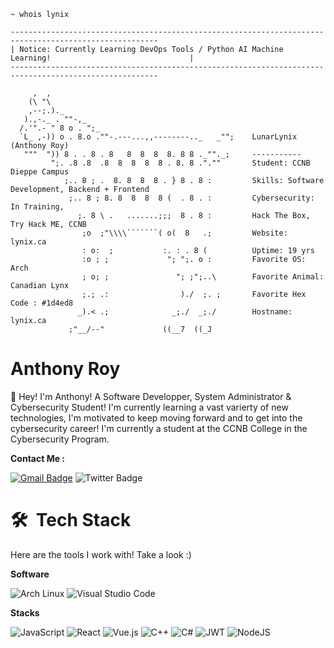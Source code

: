 ```
~ whois lynix

-------------------------------------------------------------------------------------------------------
| Notice: Currently Learning DevOps Tools / Python AI Machine Learning!                               |
-------------------------------------------------------------------------------------------------------

     ,  ,
    (\ "\
    ,--;.)._
   ).,-._ . ""-,_
  /.'".- " 8 o . ";_                             
  `L_ ,-)) o . 8.o .""-.---...,,--------.._   _"";    LunarLynix (Anthony Roy)
   """  ")) 8 . . 8 . 8   8  8  8  8. 8 8 ._""._;     -----------
         ";. .8 .8  .8  8  8  8  8 . 8. 8 .".""       Student: CCNB Dieppe Campus
            ;.. 8 ; .  8. 8  8  8 . } 8 . 8 :         Skills: Software Development, Backend + Frontend
             ;.. 8 ; 8. 8  8  8  8 (  . 8 . :         Cybersecurity:‌ In Training,
               ;. 8 \ .   .......;;;  8 . 8 :         Hack The Box, Try Hack ME, CCNB
                ;o  ;"\\\\```````( o(  8   .;         Website: lynix.ca
                : o:  ;           :. : . 8 (          Uptime: 19 yrs
                :o ; ;             "; ";. o :         Favorite OS: Arch
                ; o; ;               "; ;";..\        Favorite Animal:‌ Canadian Lynx
                ;.; .:                )./  ;. ;       Favorite Hex Code : #1d4ed8
               _).< .;              _;./  _;./        Hostname: lynix.ca
             ;"__/--"             ((__7  ((_J 
```
# Anthony Roy
👋 Hey! I'm Anthony! A Software Developper, System Administrator & Cybersecurity Student! I'm currently learning a vast varierty of new technologies, I'm motivated to keep moving forward and to get into the cybersecurity career! I'm currently a student at the CCNB College in the Cybersecurity Program.

**Contact Me :**

[![Gmail Badge](https://img.shields.io/badge/-lynix@lynix.ca-c14438?style=for-the-badge&logo=Gmail&logoColor=white&link=mailto:lynix@lynix.ca)](mailto:lynix@lynix.ca)
![Twitter Badge](https://img.shields.io/badge/-@LunarLynix-1ca0f1?style=for-the-badge&labelColor=1ca0f1&logo=twitter&logoColor=white)


# 🛠 &nbsp;Tech Stack
Here are the tools I work with! Take a look :)  

**Software**

![Arch Linux](https://img.shields.io/badge/Arch%20Linux-1793D1.svg?style=for-the-badge&logo=arch-linux&logoColor=white)
![Visual Studio Code](https://img.shields.io/badge/Visual%20Studio%20Code-0078d7.svg?style=for-the-badge&logo=visual-studio-code&logoColor=white)

**Stacks**

![JavaScript](https://img.shields.io/badge/javascript-%2320232a?style=for-the-badge&logo=javascript&logoColor=white)
![React](https://img.shields.io/badge/react-%2320232a?style=for-the-badge&logo=react&logoColor=white)
![Vue.js](https://img.shields.io/badge/vuejs-%2320232a?style=for-the-badge&logo=vuedotjs&logoColor=white)
![C++](https://img.shields.io/badge/c++-%2320232a.svg?style=for-the-badge&logo=c%2B%2B&logoColor=white)
![C#](https://img.shields.io/badge/c%23-%2320232a.svg?style=for-the-badge&logo=c-sharp&logoColor=white)
![JWT](https://img.shields.io/badge/JWT-%2320232a?style=for-the-badge&logo=JSON%20web%20tokens&logoColor=white)
![NodeJS](https://img.shields.io/badge/node.js-%2320232a?style=for-the-badge&logo=node.js&logoColor=white)
